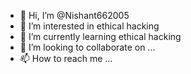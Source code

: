 - 👋 Hi, I’m @Nishant662005
- 👀 I’m interested in ethical hacking
- 🌱 I’m currently learning ethical hacking
- 💞️ I’m looking to collaborate on ...
- 📫 How to reach me ...


<!---
Nishant662005/Nishant662005 is a ✨ special ✨ repository because its `README.md` (this file) appears on your GitHub profile.
You can click the Preview link to take a look at your changes.
--->
